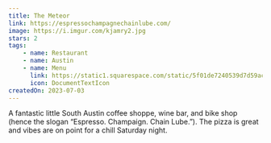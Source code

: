 ```yaml
---
title: The Meteor
link: https://espressochampagnechainlube.com/
image: https://i.imgur.com/kjamry2.jpg
stars: 2
tags:
    - name: Restaurant
    - name: Austin
    - name: Menu
      link: https://static1.squarespace.com/static/5f01de7240539d7d59aca95a/t/64be72260ba5bf324d0d4225/1690202662734/Meteor+Menu+Refresh-Final+V3Sundown.pdf
      icon: DocumentTextIcon
createdOn: 2023-07-03
---
```


A fantastic little South Austin coffee shoppe, wine bar, and bike shop (hence the slogan “Espresso.
Champaign. Chain Lube.”). The pizza is great and vibes are on point for a chill Saturday night.
